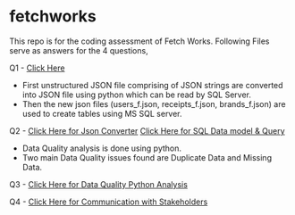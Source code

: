 # fetchworks

This repo is for the coding assessment of Fetch Works. Following Files serve as answers for the 4 questions,


Q1 - [Click Here](https://github.com/mohitkorai/fetchworks/blob/master/FetchRewards.png)

- First unstructured JSON file comprising of JSON strings are converted into JSON file using python which can be read by SQL Server.
- Then the new json files (users_f.json, receipts_f.json, brands_f.json) are used to create tables using MS SQL server.

Q2 - [Click Here for Json Converter](https://github.com/mohitkorai/fetchworks/blob/master/json_convert.ipynb)
     [Click Here for SQL Data model & Query](https://github.com/mohitkorai/fetchworks/blob/master/fetchrewards.sql)


- Data Quality analysis is done using python. 
- Two main Data Quality issues found are Duplicate Data and Missing Data.

Q3 - [Click Here for Data Quality Python Analysis](https://github.com/mohitkorai/fetchworks/blob/master/data_quality.ipynb)


Q4 - [Click Here for Communication with Stakeholders](https://github.com/mohitkorai/fetchworks/blob/master/Communication%20With%20Stakeholders)
